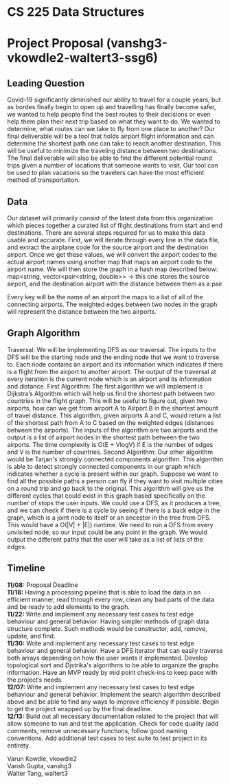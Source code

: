 # CS 225 Data Structures

# Project Proposal (vanshg3-vkowdle2-waltert3-ssg6)

## Leading Question
Covid-19 significantly diminished our ability to travel for a couple years, but as bordes finally begin to open up and travelling has finally become safer, we wanted to help people find the best routes to their decisions or even help them plan their next trip based on what they want to do. We wanted to determine, what routes can we take to fly from one place to another? Our final deliverable will be a tool that holds airport flight information and can determine the shortest path  one can take to reach another destination. This will be useful to minimize the traveling distance between two destinations. The final deliverable will also be able to find the different potential round trips given a number of locations that someone wants to visit. Our tool can be used to plan vacations so the travelers can have the most efficient method of transportation. 


## Data 
Our dataset will primarily consist of the latest data from this organization which pieces together a curated list of flight destinations from start and end destinations. There are several steps required for us to make this data usable and accurate. 
First, we will iterate through every line in the data file, and extract the airplane code for the source airport and the destination airport. Once we get these values, we will convert the airport codes to the actual airport names using another map that maps an airport code to the airport name.
We will then store the graph in a hash map described below:
map<string, vector<pair<string, double>>  -> this one stores the source airport, and the destination airport with the distance between them as a pair

Every key will be the name of an airport the maps to a list of all of the connecting airports. The weighted edges between two nodes in the graph will represent the distance between the two airports. 

## Graph Algorithm
Traversal: We will be implementing DFS as our traversal. The inputs to the DFS will be the starting node and the ending node that we want to traverse to. Each node contains an airport and its information which indicates if there is a flight from the airport to another airport. The output of the traversal at every iteration is the current node which is an airport and its information and distance.
First Algorithm: The first algorithm we will implement is Dijkstra’s Algorithm which will help us find the shortest path between two countries in the flight graph. This will be useful to figure out, given two airports, how can we get from airport A to Airport B in the shortest amount of travel distance. This algorithm, given airports A and C, would return a list of the shortest path from A to C based on the weighted edges (distances between the airports). The inputs of the algorithm are two airports and the output is a list of airport nodes in the shortest path between the two airports. The time complexity is O(E + VlogV) if E is the number of edges and V is the number of countries. 
Second Algorithm: Our other algorithm would be Tarjan's strongly connected components algorithm. This algorithm is able to detect strongly connected components in our graph which indicates whether a cycle is present within our graph. Suppose we want to find all the possible paths a person can fly if they want to visit multiple cities on a round trip and go back to the original. This algorithm will give us the different cycles that could exist in this graph based specifically on the number of stops the user inputs. We could use a DFS, as it produces a tree, and we can check if there is a cycle by seeing if there is a back edge in the graph, which is a joint node to itself or an ancestor in the tree from DFS. This would have a O(|V| + |E|) runtime. We need to run a DFS from every unvisited node, so our input could be any point in the graph. We would output the different paths that the user will take as a list of lists of the edges.

## Timeline
**11/08:** Proposal Deadline\
**11/18:** Having a processing pipeline that is able to load the data in an efficient manner, read through every row, clean any bad parts of the data and be ready to add elements to the graph.\
**11/22:** Write and implement any necessary test cases to test edge behaviour and general behavior. Having simpler methods of graph data structure complete. Such methods would be constructor, add, remove, update, and find. \
**11/30:** Write and implement any necessary test cases to test edge behaviour and general behavior. Have a DFS iterator that can easily traverse both arrays depending on how the user wants it implemented. Develop topological sort and Djstrika's algorithms to be able to organize the graphs information. Have an MVP ready by mid point check-ins to keep pace with the project’s needs.\
**12/07:** Write and implement any necessary test cases to test edge behaviour and general behavior. Implement the search algorithm described above and be able to find any ways to improve efficiency if possible. Begin to get the project wrapped up by the final deadline.\
**12/13:** Build out all necessary documentation related to the project that will allow someone to run and test the application. Check for code quality (add comments, remove unnecessary functions, follow good naming conventions. Add additional test cases to test suite to test project in its entirety.


Varun Kowdle, vkowdle2\
Vansh Gupta, vanshg3\
Walter Tang, waltert3
